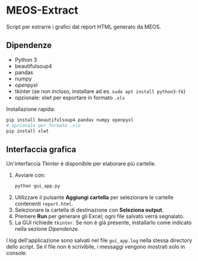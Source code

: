 # MEOS-Extract

Script per estrarre i grafici dal report HTML generato da MEOS.

## Dipendenze

- Python 3
- beautifulsoup4
- pandas
- numpy
- openpyxl
- tkinter (se non incluso, installare ad es. `sudo apt install python3-tk`)
- opzionale: xlwt per esportare in formato `.xls`

Installazione rapida:
```bash
pip install beautifulsoup4 pandas numpy openpyxl
# opzionale per formato .xls
pip install xlwt
```

## Interfaccia grafica

Un'interfaccia Tkinter è disponibile per elaborare più cartelle.

1. Avviare con:
   ```bash
   python gui_app.py
   ```
2. Utilizzare il pulsante **Aggiungi cartella** per selezionare le cartelle contenenti `report.html`.
3. Selezionare la cartella di destinazione con **Seleziona output**.
4. Premere **Run** per generare gli Excel; ogni file salvato verrà segnalato.
5. La GUI richiede `tkinter`. Se non è già presente, installarlo come indicato nella sezione *Dipendenze*.

I log dell'applicazione sono salvati nel file `gui_app.log` nella stessa directory dello script. Se il file non è scrivibile, i messaggi vengono mostrati solo in console.


